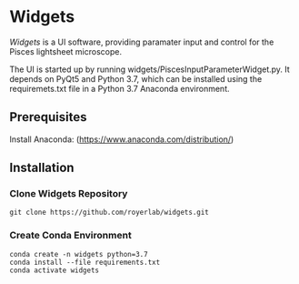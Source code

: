 # Widgets
_Widgets_ is a UI software, providing  paramater input and control for the Pisces lightsheet microscope.

The UI is started up by running widgets/PiscesInputParameterWidget.py. It depends on PyQt5 and Python 3.7, which can be installed using the requiremets.txt file in a Python 3.7 Anaconda environment. 

## Prerequisites
Install Anaconda: (https://www.anaconda.com/distribution/)

## Installation

### Clone Widgets Repository
```
git clone https://github.com/royerlab/widgets.git
```

### Create Conda Environment
```
conda create -n widgets python=3.7
conda install --file requirements.txt
conda activate widgets
```
